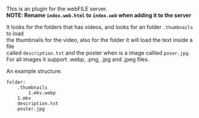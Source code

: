 This is an plugin for the webFILE server.    
**NOTE: Rename ```index.web.html``` to ```index.web``` when adding it to the server**    
    
It looks for the folders that has videos, and looks for an folder ```.thumbnails``` to load    
the thumbnails for the video, also for the folder it will load the text inside a file    
called ```description.txt``` and the poster when is a image callled ```poser.jpg```.    
For all images it support .webp, .png, .jpg and .jpeg files.    
    
An example structure:    
```
folder:    
    .thumbnails    
        1.mkv.webp    
    1.mkv    
    description.txt    
    poster.jpg
```
